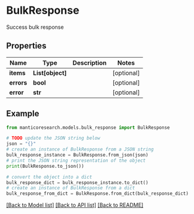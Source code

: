 # BulkResponse

Success bulk response

## Properties

Name | Type | Description | Notes
------------ | ------------- | ------------- | -------------
**items** | **List[object]** |  | [optional] 
**errors** | **bool** |  | [optional] 
**error** | **str** |  | [optional] 

## Example

```python
from manticoresearch.models.bulk_response import BulkResponse

# TODO update the JSON string below
json = "{}"
# create an instance of BulkResponse from a JSON string
bulk_response_instance = BulkResponse.from_json(json)
# print the JSON string representation of the object
print(BulkResponse.to_json())

# convert the object into a dict
bulk_response_dict = bulk_response_instance.to_dict()
# create an instance of BulkResponse from a dict
bulk_response_from_dict = BulkResponse.from_dict(bulk_response_dict)
```
[[Back to Model list]](../README.md#documentation-for-models) [[Back to API list]](../README.md#documentation-for-api-endpoints) [[Back to README]](../README.md)


